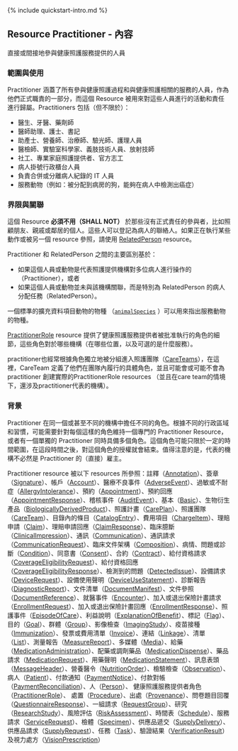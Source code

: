 {% include quickstart-intro.md %}

## Resource Practitioner - 內容
直接或間接地參與健康照護服務提供的人員

### 範圍與使用
Practitioner 涵蓋了所有參與健康照護過程和與健康照護相關的服務的人員，作為他們正式職責的一部分，而這個 Resource 被用來對這些人員進行的活動和責任進行歸屬。Practitioners 包括（但不限於）：

* 醫生、牙醫、藥劑師
* 醫師助理、護士、書記
* 助產士、營養師、治療師、驗光師、護理人員
* 醫檢師、實驗室科學家、義肢技術人員、放射技師
* 社工、專業家庭照護提供者、官方志工
* 病人掛號行政櫃台人員
* 負責合併或分離病人紀錄的 IT 人員
* 服務動物（例如：被分配到病房的狗，能夠在病人中檢測出癌症）

### 界限與關聯
這個 Resource **必須不用（SHALL NOT）** 於那些沒有正式責任的參與者，比如照顧朋友、親戚或鄰居的個人。這些人可以登記為病人的聯絡人。如果正在執行某些動作或被另一個 resource 參照，請使用 [RelatedPerson](https://hl7.org/fhir/R4/relatedperson.html) resource。

Practitioner 和 RelatedPerson 之間的主要區別基於：

* 如果這個人員或動物是代表照護提供機構對多位病人進行操作的（Practitioner），或者
* 如果這個人員或動物並未與該機構關聯，而是特別為 RelatedPerson 的病人分配任務（RelatedPerson）。


一個標準的擴充資料項目動物的物種 （[<code>animalSpecies</code>](https://hl7.org/fhir/R4/extension-practitioner-animalspecies.html) ）可以用來指出服務動物的物種。

[PractitionerRole](https://hl7.org/fhir/R4/practitionerrole.html) resource 提供了健康照護服務提供者被批准執行的角色的細節，這些角色對於哪些機構（在哪些位置，以及可選的是什麼服務）。

practitioner也經常根據角色獨立地被分組進入照護團隊（[CareTeams](https://hl7.org/fhir/R4/careteam.html)），在這裡，CareTeam 定義了他們在團隊內履行的具體角色，並且可能會或可能不會為 practitioner 創建實際的PractitionerRole resources （並且在care team的情境下，還涉及practitioner代表的機構）。

### 背景
Practitioner 在同一個或甚至不同的機構中擔任不同的角色。根據不同的行政區域和習慣，可能需要針對每個這樣的角色維持一個專門的 Practitioner Resource，或者有一個單獨的 Practitioner 同時具備多個角色。這個角色可能只限於一定的時間範圍，在這段時間之後，對這個角色的授權就會結束。值得注意的是，代表的機構不必然是 Practitioner 的（直接）雇主。

Practitioner resource 被以下 resources 所參照：註釋（[Annotation](https://hl7.org/fhir/R4/datatypes.html#Annotation)）、簽章（[Signature](https://hl7.org/fhir/R4/datatypes.html#Signature)）、帳戶（[Account](https://hl7.org/fhir/R4/account.html#Account)）、醫療不良事件（[AdverseEvent](https://hl7.org/fhir/R4/adverseevent.html#AdverseEvent)）、過敏或不耐症（[AllergyIntolerance](StructureDefinition-AllergyIntolerance-twcore.html)）、預約（[Appointment](https://hl7.org/fhir/R4/appointment.html#Appointment)）、預約回應（[AppointmentResponse](https://hl7.org/fhir/R4/appointmentresponse.html#AppointmentResponse)）、稽核事件（[AuditEvent](https://hl7.org/fhir/R4/auditevent.html#AuditEvent)）、基本（[Basic](https://hl7.org/fhir/R4/basic.html#Basic)）、生物衍生產品（[BiologicallyDerivedProduct](https://hl7.org/fhir/R4/biologicallyderivedproduct.html#BiologicallyDerivedProduct)）、照護計畫（[CarePlan](https://hl7.org/fhir/R4/careplan.html#CarePlan)）、照護團隊（[CareTeam](https://hl7.org/fhir/R4/careteam.html#CareTeam)）、目錄內的條目（[CatalogEntry](https://hl7.org/fhir/R4/catalogentry.html#CatalogEntry)）、費用項目（[ChargeItem](https://hl7.org/fhir/R4/chargeitem.html#ChargeItem)）、理賠申請（[Claim](https://hl7.org/fhir/R4/claim.html#Claim)）、理賠申請回應（[ClaimResponse](https://hl7.org/fhir/R4/claimresponse.html#ClaimResponse)）、臨床臆斷（[ClinicalImpression](https://hl7.org/fhir/R4/clinicalimpression.html#ClinicalImpression)）、通訊（[Communication](https://hl7.org/fhir/R4/communication.html#Communication)）、通訊請求（[CommunicationRequest](https://hl7.org/fhir/R4/communicationrequest.html#CommunicationRequest)）、臨床文件架構（[Composition](StructureDefinition-Composition-twcore.html)）、病情、問題或診斷（[Condition](StructureDefinition-Condition-twcore.html)）、同意書（[Consent](https://hl7.org/fhir/R4/consent.html#Consent)）、合約（[Contract](https://hl7.org/fhir/R4/contract.html#Contract)）、給付資格請求（[CoverageEligibilityRequest](https://hl7.org/fhir/R4/coverageeligibilityrequest.html#CoverageEligibilityRequest)）、給付資格回應（[CoverageEligibilityResponse](https://hl7.org/fhir/R4/coverageeligibilityresponse.html#CoverageEligibilityResponse)）、檢測到的問題（[DetectedIssue](https://hl7.org/fhir/R4/detectedissue.html#DetectedIssue)）、設備請求（[DeviceRequest](https://hl7.org/fhir/R4/devicerequest.html#DeviceRequest)）、設備使用聲明（[DeviceUseStatement](https://hl7.org/fhir/R4/deviceusestatement.html#DeviceUseStatement)）、診斷報告（[DiagnosticReport](StructureDefinition-DiagnosticReport-twcore.html)）、文件清單（[DocumentManifest](https://hl7.org/fhir/R4/documentmanifest.html#DocumentManifest)）、文件參照（[DocumentReference](StructureDefinition-DocumentReference-twcore.html)）、就醫事件（[Encounter](StructureDefinition-Encounter-twcore.html)）、加入或退出保險計畫請求（[EnrollmentRequest](https://hl7.org/fhir/R4/enrollmentrequest.html#EnrollmentRequest)）、加入或退出保險計畫回應（[EnrollmentResponse](https://hl7.org/fhir/R4/enrollmentresponse.html#EnrollmentResponse)）、照護事件（[EpisodeOfCare](https://hl7.org/fhir/R4/episodeofcare.html#EpisodeOfCare)）、利益說明（[ExplanationOfBenefit](https://hl7.org/fhir/R4/explanationofbenefit.html#ExplanationOfBenefit)）、標記（[Flag](https://hl7.org/fhir/R4/flag.html#Flag)）、目的（[Goal](https://hl7.org/fhir/R4/goal.html#Goal)）、群體（[Group](https://hl7.org/fhir/R4/group.html#Group)）、影像檢查（[ImagingStudy](StructureDefinition-ImagingStudy-twcore.html)）、疫苗接種（[Immunization](https://hl7.org/fhir/R4/immunization.html#Immunization)）、發票或費用清單（[Invoice](https://hl7.org/fhir/R4/invoice.html#Invoice)）、連結（[Linkage](https://hl7.org/fhir/R4/linkage.html#Linkage)）、清單（[List](https://hl7.org/fhir/R4/list.html#List)）、測量報告（[MeasureReport](https://hl7.org/fhir/R4/measurereport.html#MeasureReport)）、多媒體（[Media](StructureDefinition-Media-twcore.html)）、給藥（[MedicationAdministration](https://hl7.org/fhir/R4/medicationadministration.html#MedicationAdministration)）、配藥或調劑藥品（[MedicationDispense](https://hl7.org/fhir/R4/medicationdispense.html#MedicationDispense)）、藥品請求（[MedicationRequest](https://hl7.org/fhir/R4/medicationrequest.html#MedicationRequest)）、用藥聲明（[MedicationStatement](StructureDefinition-MedicationStatement-twcore.html)）、訊息表頭（[MessageHeader](StructureDefinition-MessageHeader-twcore.html)）、營養醫令（[NutritionOrder](https://hl7.org/fhir/R4/nutritionorder.html#NutritionOrder)）、檢驗檢查（[Observation](StructureDefinition-Observation-laboratoryResult-twcore.html)）、病人（[Patient](StructureDefinition-Patient-twcore.html)）、付款通知（[PaymentNotice](https://hl7.org/fhir/R4/paymentnotice.html#PaymentNotice)）、付款對帳（[PaymentReconciliation](https://hl7.org/fhir/R4/paymentreconciliation.html#PaymentReconciliation)）、人（[Person](https://hl7.org/fhir/R4/person.html#Person)）、 健康照護服務提供者角色 （[PractitionerRole](StructureDefinition-PractitionerRole-twcore.html)）、 處置（[Procedure](StructureDefinition-Procedure-twcore.html)）、出處（[Provenance](https://hl7.org/fhir/R4/provenance.html#Provenance)）、問卷題目回覆（[QuestionnaireResponse](https://hl7.org/fhir/R4/questionnaireresponse.html#QuestionnaireResponse)）、一組請求（[RequestGroup](https://hl7.org/fhir/R4/requestgroup.html#RequestGroup)）、研究（[ResearchStudy](https://hl7.org/fhir/R4/researchstudy.html#ResearchStudy)）、風險評估（[RiskAssessment](https://hl7.org/fhir/R4/riskassessment.html#RiskAssessment)）、時間表（[Schedule](https://hl7.org/fhir/R4/schedule.html#Schedule)）、服務請求（[ServiceRequest](https://hl7.org/fhir/R4/servicerequest.html#ServiceRequest)）、檢體（[Specimen](StructureDefinition-Specimen-twcore.html)）、供應品遞交（[SupplyDelivery](https://hl7.org/fhir/R4/supplydelivery.html#SupplyDelivery)）、供應品請求（[SupplyRequest](https://hl7.org/fhir/R4/supplyrequest.html#SupplyRequest)）、任務（[Task](https://hl7.org/fhir/R4/task.html#Task)）、驗證結果（[VerificationResult](https://hl7.org/fhir/R4/verificationresult.html#VerificationResult)）及視力處方（[VisionPrescription](https://hl7.org/fhir/R4/visionprescription.html#VisionPrescription)）
